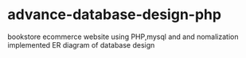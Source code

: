 # advance-database-design-php

bookstore ecommerce website using PHP,mysql and and nomalization implemented ER diagram of database design
